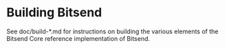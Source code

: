 ﻿Building Bitsend
================

See doc/build-*.md for instructions on building the various
elements of the Bitsend Core reference implementation of Bitsend.
